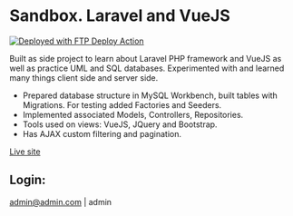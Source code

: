 # Sandbox. Laravel and VueJS
[<img alt="Deployed with FTP Deploy Action" src="https://img.shields.io/badge/Deployed With-FTP DEPLOY ACTION-%3CCOLOR%3E?style=for-the-badge&color=0077b6">](https://github.com/SamKirkland/FTP-Deploy-Action)

Built as side project to learn about Laravel PHP framework and VueJS as well as practice UML and SQL databases.
Experimented with and learned many things client side and server side.

- Prepared database structure in MySQL Workbench, built tables with Migrations. For testing added Factories and Seeders.
- Implemented associated Models, Controllers, Repositories.
- Tools used on views: VueJS, JQuery and Bootstrap.
- Has AJAX custom filtering and pagination.

[Live site](http://sarunask.jumpingcrab.com)
## Login: 
admin@admin.com | admin
